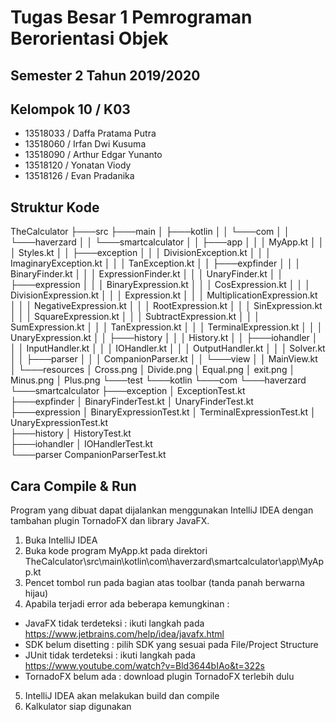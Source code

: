 # Tugas Besar 1 Pemrograman Berorientasi Objek
## Semester 2 Tahun 2019/2020

## Kelompok 10 / K03
* 13518033 / Daffa Pratama Putra
* 13518060 / Irfan Dwi Kusuma
* 13518090 / Arthur Edgar Yunanto
* 13518120 / Yonatan Viody
* 13518126 / Evan Pradanika

## Struktur Kode
TheCalculator
├───src
   ├───main
   │   ├───kotlin
   │   │   └───com
   │   │       └───haverzard
   │   │           └───smartcalculator
   │   │               ├───app
   │   │               │       MyApp.kt
   │   │               │       Styles.kt
   │   │               ├───exception
   │   │               │       DivisionException.kt
   │   │               │       ImaginaryException.kt
   │   │               │       TanException.kt
   │   │               ├───expfinder
   │   │               │       BinaryFinder.kt
   │   │               │       ExpressionFinder.kt
   │   │               │       UnaryFinder.kt
   │   │               ├───expression
   │   │               │       BinaryExpression.kt
   │   │               │       CosExpression.kt
   │   │               │       DivisionExpression.kt
   │   │               │       Expression.kt
   │   │               │       MultiplicationExpression.kt
   │   │               │       NegativeExpression.kt
   │   │               │       RootExpression.kt
   │   │               │       SinExpression.kt
   │   │               │       SquareExpression.kt
   │   │               │       SubtractExpression.kt
   │   │               │       SumExpression.kt
   │   │               │       TanExpression.kt
   │   │               │       TerminalExpression.kt
   │   │               │       UnaryExpression.kt
   │   │               ├───history
   │   │               │       History.kt
   │   │               ├───iohandler
   │   │               │       InputHandler.kt
   │   │               │       IOHandler.kt
   │   │               │       OutputHandler.kt
   │   │               │       Solver.kt
   │   │               ├───parser
   │   │               │       CompanionParser.kt
   │   │               └───view
   │   │                       MainView.kt
   │   └───resources
   │          Cross.png
   │          Divide.png
   │          Equal.png
   │          exit.png
   │          Minus.png
   │          Plus.png
   └───test
       └───kotlin
           └───com
               └───haverzard
                   └───smartcalculator
                       ├───exception
                       │       ExceptionTest.kt                     
                       ├───expfinder
                       │       BinaryFinderTest.kt
                       │       UnaryFinderTest.kt                       
                       ├───expression
                       │       BinaryExpressionTest.kt
                       │       TerminalExpressionTest.kt
                       │       UnaryExpressionTest.kt                       
                       ├───history
                       │       HistoryTest.kt                       
                       ├───iohandler
                       │       IOHandlerTest.kt                       
                       └───parser
                               CompanionParserTest.kt                       
## Cara Compile & Run
Program yang dibuat dapat dijalankan menggunakan IntelliJ IDEA dengan tambahan plugin TornadoFX dan library JavaFX.
1. Buka IntelliJ IDEA
2. Buka kode program MyApp.kt pada direktori TheCalculator\src\main\kotlin\com\haverzard\smartcalculator\app\MyApp.kt
3. Pencet tombol run pada bagian atas toolbar (tanda panah berwarna hijau)
4. Apabila terjadi error ada beberapa kemungkinan :
  * JavaFX tidak terdeteksi   : ikuti langkah pada https://www.jetbrains.com/help/idea/javafx.html
  * SDK belum disetting       : pilih SDK yang sesuai pada File/Project Structure
  * JUnit tidak terdeteksi    : ikuti langkah pada https://www.youtube.com/watch?v=Bld3644bIAo&t=322s
  * TornadoFX belum ada       : download plugin TornadoFX terlebih dulu
5. IntelliJ IDEA akan melakukan build dan compile
6. Kalkulator siap digunakan
